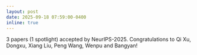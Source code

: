 ```yaml
---
layout: post
date: 2025-09-18 07:59:00-0400
inline: true
---
```


3 papers (1 spotlight) accepted by NeurIPS-2025. Congratulations to Qi Xu, Dongxu, Xiang Liu, Peng Wang, Wenpu and Bangyan!
